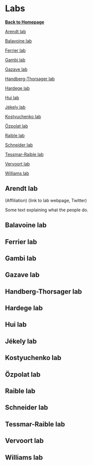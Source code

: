 # Labs
[**Back to Homepage**](index.md)

[Arendt lab](#arendt-lab)

[Balavoine lab](#balavoine-lab)

[Ferrier lab](#ferrier-lab)

[Gambi lab](#gambi-lab)

[Gazave lab](#gazave-lab)

[Handberg-Thorsager lab](#handberg-thorsager-lab)

[Hardege lab](#hardege-lab)

[Hui lab](#hui-lab)

[Jékely lab](#jékely-lab)

[Kostyuchenko lab](#kostyuchenko-lab)

[Özpolat lab](#özpolat-lab)

[Raible lab](#raible-lab)

[Schneider lab](#schneider-lab)

[Tessmar-Raible lab](#tessmar-raible-lab)

[Vervoort lab](#vervoort-lab)

[Williams lab](#williams-lab)


## Arendt lab
(Affiliation)
(link to lab webpage, Twitter)

Some text explaining what the people do.

## Balavoine lab

## Ferrier lab

## Gambi lab

## Gazave lab

## Handberg-Thorsager lab

## Hardege lab

## Hui lab

## Jékely lab

## Kostyuchenko lab

## Özpolat lab

## Raible lab

## Schneider lab

## Tessmar-Raible lab

## Vervoort lab

## Williams lab


